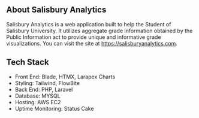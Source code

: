 

## About Salisbury Analytics

Salisbury Analytics is a web application built to help the Student of Salisbury University. It utilizes aggregate grade information obtained by the Public Information act to provide unique and informative grade visualizations. You can visit the site at https://salisburyanalytics.com.

## Tech Stack

- Front End: Blade, HTMX, Larapex Charts
- Styling: Tailwind, FlowBite
- Back End: PHP, Laravel
- Database: MYSQL
- Hosting: AWS EC2
- Uptime Monitoring: Status Cake